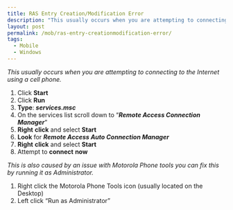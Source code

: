 ```yaml
---
title: RAS Entry Creation/Modification Error
description: "This usually occurs when you are attempting to connecting to the Internet using a cell phone."
layout: post
permalink: /mob/ras-entry-creationmodification-error/
tags:
  - Mobile
  - Windows
---
```

_This usually occurs when you are attempting to connecting to the Internet using a cell phone._

<ol start="1">
  <li>
    Click <strong>Start</strong>
  </li>
  <li>
    Click <strong>Run</strong>
  </li>
  <li>
    <strong>Type</strong>: <strong><em>services.msc</em></strong><em></em>
  </li>
  <li>
    On the services list scroll down to “<strong><em>Remote Access Connection Manager</em></strong>”
  </li>
  <li>
    <strong>Right</strong> <strong>click</strong> and select <strong>Start</strong>
  </li>
  <li>
    <strong>Look</strong> for <strong><em>Remote Access Auto Connection Manager</em></strong>
  </li>
  <li>
    <strong>Right</strong> <strong>click</strong> and select <strong>Start</strong>
  </li>
  <li>
    Attempt to <strong>connect</strong> <strong>now</strong>
  </li>
</ol>

_This is also caused by an issue with Motorola Phone tools you can fix this by running it as Administrator._

<ol start="1">
  <li>
    Right click the Motorola Phone Tools icon (usually located on the Desktop)
  </li>
  <li>
    Left click “Run as Administrator”
  </li>
</ol>
